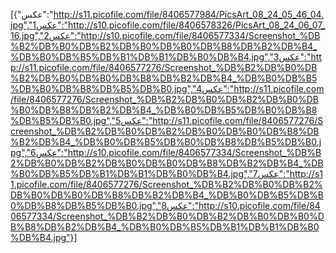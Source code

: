 [{"عکس":"http://s11.picofile.com/file/8406577984/PicsArt_08_24_05_46_04.jpg","عکس1":"http://s10.picofile.com/file/8406578326/PicsArt_08_24_06_07_16.jpg","عکس2":"http://s10.picofile.com/file/8406577334/Screenshot_%DB%B2%DB%B0%DB%B2%DB%B0%DB%B0%DB%B8%DB%B2%DB%B4_%DB%B0%DB%B5%DB%B1%DB%B1%DB%B0%DB%B4.jpg","عکس3":"http://s11.picofile.com/file/8406577276/Screenshot_%DB%B2%DB%B0%DB%B2%DB%B0%DB%B0%DB%B8%DB%B2%DB%B4_%DB%B0%DB%B5%DB%B0%DB%B8%DB%B5%DB%B0.jpg","عکس4":"http://s11.picofile.com/file/8406577276/Screenshot_%DB%B2%DB%B0%DB%B2%DB%B0%DB%B0%DB%B8%DB%B2%DB%B4_%DB%B0%DB%B5%DB%B0%DB%B8%DB%B5%DB%B0.jpg","عکس5":"http://s11.picofile.com/file/8406577276/Screenshot_%DB%B2%DB%B0%DB%B2%DB%B0%DB%B0%DB%B8%DB%B2%DB%B4_%DB%B0%DB%B5%DB%B0%DB%B8%DB%B5%DB%B0.jpg","عکس6":"http://s10.picofile.com/file/8406577334/Screenshot_%DB%B2%DB%B0%DB%B2%DB%B0%DB%B0%DB%B8%DB%B2%DB%B4_%DB%B0%DB%B5%DB%B1%DB%B1%DB%B0%DB%B4.jpg","عکس7":"http://s11.picofile.com/file/8406577276/Screenshot_%DB%B2%DB%B0%DB%B2%DB%B0%DB%B0%DB%B8%DB%B2%DB%B4_%DB%B0%DB%B5%DB%B0%DB%B8%DB%B5%DB%B0.jpg","عکس8":"http://s10.picofile.com/file/8406577334/Screenshot_%DB%B2%DB%B0%DB%B2%DB%B0%DB%B0%DB%B8%DB%B2%DB%B4_%DB%B0%DB%B5%DB%B1%DB%B1%DB%B0%DB%B4.jpg"}]
